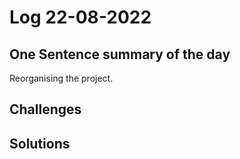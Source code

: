 # Log 22-08-2022

## One Sentence summary of the day
Reorganising the project.

## Challenges

## Solutions
